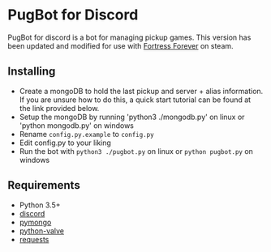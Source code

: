 # PugBot for Discord

PugBot for discord is a bot for managing pickup games. This version has been updated and modified for use with [Fortress Forever](http://www.fortress-forever.com/) on steam.

## Installing

- Create a mongoDB to hold the last pickup and server + alias information. If you are unsure how to do this, a quick start tutorial can be found at the link provided below.
- Setup the mongoDB by running 'python3 ./mongodb.py' on linux or 'python mongodb.py' on windows
- Rename `config.py.example` to `config.py`
- Edit config.py to your liking
- Run the bot with `python3 ./pugbot.py` on linux or `python pugbot.py` on windows

## Requirements

- Python 3.5+
- [discord](https://github.com/Rapptz/discord.py)
- [pymongo](https://www.mongodb.com/blog/post/getting-started-with-python-and-mongodb)
- [python-valve](https://github.com/serverstf/python-valve)
- [requests](https://github.com/requests/requests)
